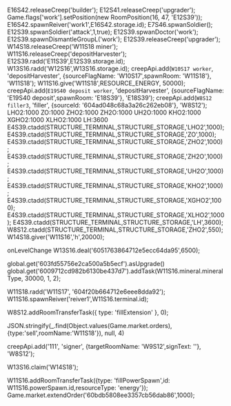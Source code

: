 E16S42.releaseCreep('builder');
E12S41.releaseCreep('upgrader');
Game.flags['work'].setPosition(new RoomPosition(16, 47, 'E12S39'));
E16S42.spawnReiver('work1',E16S42.storage.id);
E7S46.spwanSoldier();
E12S39.spwanSoldier('attack',1,true);
E12S39.spwanDoctor('work');
E12S39.spawnDismantleGroupL('work');
E12S39.releaseCreep('upgrader');
W14S18.releaseCreep('W11S18 miner');
W11S16.releaseCreep('depositHarvester');
E12S39.radd('E11S39',E12S39.storage.id);
W13S16.radd('W12S16',W13S16.storage.id);
creepApi.add(`W10S17 worker`, 'depositHarvester', {sourceFlagName: 'W10S17',spawnRoom: 'W11S18'}, 'W11S18');
W11S16.give('W11S18',RESOURCE_ENERGY, 50000);
creepApi.add(`E19S40 deposit worker`, 'depositHarvester', {sourceFlagName: 'E19S40 deposit',spawnRoom: 'E18S39'}, 'E18S39');
creepApi.add(`W8S12 filler3`, 'filler', {sourceId: '604ad048c68a3a26c262eb08'}, 'W8S12');
LHO2:1000 ZO:1000 ZHO2:1000 ZH2O:1000 UH2O:1000 KHO2:1000 XGHO2:1000 XLHO2:1000 LH:3600
E4S39.ctadd(STRUCTURE_TERMINAL,STRUCTURE_STORAGE,'LHO2',1000);
E4S39.ctadd(STRUCTURE_TERMINAL,STRUCTURE_STORAGE,'ZO',1000);
E4S39.ctadd(STRUCTURE_TERMINAL,STRUCTURE_STORAGE,'ZHO2',1000);
E4S39.ctadd(STRUCTURE_TERMINAL,STRUCTURE_STORAGE,'ZH2O',1000);
E4S39.ctadd(STRUCTURE_TERMINAL,STRUCTURE_STORAGE,'UH2O',1000);
E4S39.ctadd(STRUCTURE_TERMINAL,STRUCTURE_STORAGE,'KHO2',1000);
E4S39.ctadd(STRUCTURE_TERMINAL,STRUCTURE_STORAGE,'XGHO2',1000);
E4S39.ctadd(STRUCTURE_TERMINAL,STRUCTURE_STORAGE,'XLHO2',1000);
E4S39.ctadd(STRUCTURE_TERMINAL,STRUCTURE_STORAGE,'LH',3600);
W8S12.ctadd(STRUCTURE_TERMINAL,STRUCTURE_STORAGE,'ZHO2',550);
W14S18.giver('W11S16','h',20000);

onLevelChange
W13S16.deal('6051763864712e5ecc64da95',6500);

global.get('603fd55756e2ca500a5b5ecf').asUpgrade()
global.get('6009712cd982b6130be437d7').addTask(W11S16.mineral.mineralType, 30000, 1, 2);

W11S18.radd('W11S17', '604f20b664712e6eee8dda92');
W11S16.spawnReiver('reiver1',W11S16.terminal.id);

W8S12.addRoomTransferTask({ type: 'fillExtension' }, 0);

JSON.stringify(\_.find(Object.values(Game.market.orders),{type:'sell',roomName:'W11S18'}), null, 4)

creepApi.add('111', 'signer', {targetRoomName: 'W9S12',signText: ''}, 'W8S12');

W13S16.claim('W14S18');

W11S16.addRoomTransferTask({type: 'fillPowerSpawn',id: W11S16.powerSpawn.id,resourceType: 'energy'});
Game.market.extendOrder('60bdb5808ee3357cb56dab86',1000);